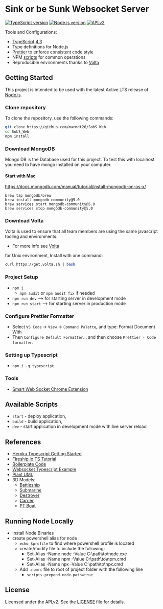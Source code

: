 # Sink or be Sunk Websocket Server

[![TypeScript version][ts-badge]][typescript-4-3]
[![Node.js version][nodejs-badge]][nodejs]
[![APLv2][license-badge]][license]

Tools and Configurations:

-   [TypeScript][typescript] [4.3][typescript-4-3]
-   Type definitions for Node.js
-   [Prettier][prettier] to enforce consistent code style
-   NPM [scripts](#available-scripts) for common operations
-   Reproducible environments thanks to [Volta][volta]

## Getting Started

This project is intended to be used with the latest Active LTS release of [Node.js][nodejs].

### Clone repository

To clone the repository, use the following commands:

```sh
git clone https://github.com/marndt26/SobS_Web
cd SobS_Web
npm install
```

### Download MongoDB

Mongo DB is the Database used for this project. To test this with localhost you need to have mongo installed on your computer.

#### Start with Mac

https://docs.mongodb.com/manual/tutorial/install-mongodb-on-os-x/

```
brew tap mongodb/brew
brew install mongodb-community@5.0
brew services start mongodb-community@5.0
brew services stop mongodb-community@5.0
```

### Download Volta

Volta is used to ensure that all team members are using the same javascript tooling and environments.

-   For more info see [Volta][volta]

for Unix environment, Install with one command:

```bash
curl https://get.volta.sh | bash
```

### Project Setup

-   `npm i`
    -   `npm audit` or `npm audit fix` if needed
-   `npm run dev` --> for starting server in development mode
-   `npm run start` --> for starting server in production mode

### Configure Prettier Formatter

-   Select `VS Code` -> `View` -> `Command Palette`, and type: Format Document With
-   Then `Configure Default Formatter`... and then choose `Prettier - Code formatter`.

### Setting up Typescript

-   `npm i -g typescript`

### Tools

-   [Smart Web Socket Chrome Extension][smart-web-socket]

## Available Scripts

-   `start` - deploy application,
-   `build` - build application,
-   `dev` - start application in development mode with live server reload

## References

-   [Heroku Typescript Getting Started][heroku-getting-started]
-   [Fireship.io TS Tutorial](https://www.youtube.com/watch?v=ahCwqrYpIuM)
-   [Boilerplate Code][jsynowiec]
-   [Websocket Typescript Example][websocket-ts-example]
-   [Plant UML][plant-uml]
-   3D Models:
    -   [Battleship][battleship-model]
    -   [Submarine][submarine-model]
    -   [Destroyer][destroyer-model]
    -   [Carrier][carrier-model]
    -   [PT Boat][pt-model]

## Running Node Locally

-   Install Node Binaries
-   create powershell alias for node
    -   `echo $profile` to find where powershell profile is located
    -   create/modify file to include the following:
        -   Set-Alias -Name node -Value C:\path\to\node.exe
        -   Set-Alias -Name npm -Value C:\path\to\npm.cmd
        -   Set-Alias -Name npx -Value C:\path\to\npx.cmd
    -   Add `.npmrc` file to root of project folder with the following line
        -   `scripts-prepend-node-path=true`

## License

Licensed under the APLv2. See the [LICENSE](https://github.com/marndt26/SobS_Web/blob/main/LICENSE) file for details.

[ts-badge]: https://img.shields.io/badge/TypeScript-4.3-blue.svg
[nodejs-badge]: https://img.shields.io/badge/Node.js->=%2014.16-blue.svg
[nodejs]: https://nodejs.org/dist/latest-v14.x/docs/api/
[typescript]: https://www.typescriptlang.org/
[typescript-4-3]: https://www.typescriptlang.org/docs/handbook/release-notes/typescript-4-3.html
[license-badge]: https://img.shields.io/badge/license-APLv2-blue.svg
[license]: https://github.com/marndt26/SobS_Web/blob/main/LICENSE
[prettier]: https://prettier.io
[volta]: https://volta.sh
[volta-getting-started]: https://docs.volta.sh/guide/getting-started
[volta-tomdale]: https://twitter.com/tomdale/status/1162017336699838467?s=20
[jsynowiec]: https://github.com/jsynowiec/node-typescript-boilerplate
[heroku-getting-started]: https://github.com/heroku/typescript-getting-started
[smart-web-socket]: https://chrome.google.com/webstore/detail/smart-websocket-client/omalebghpgejjiaoknljcfmglgbpocdp
[websocket-ts-example]: https://github.com/Sean-Bradley/Three.js-TypeScript-Boilerplate
[plant-uml]: https://www.freecodecamp.org/news/inserting-uml-in-markdown-using-vscode/
[volta]: https://docs.volta.sh/guide/getting-started
[battleship-model]: https://sketchfab.com/3d-models/scharnhorst-0144f06264304b68a684d79cc13f1c62
[submarine-model]: https://sketchfab.com/3d-models/u-557-ae10491added470c88e4e21bc8672cd1
[destroyer-model]: https://sketchfab.com/3d-models/z-39-4bf9941a596b4b8b8a12302946d51181
[carrier-model]: https://sketchfab.com/3d-models/enterprise-303b76d3efdf472d8a105702c44ff571#download
[pt-model]: https://sketchfab.com/3d-models/elco-80ft-pt-e759cb35865c480f8db77c91020e8f6c#download
